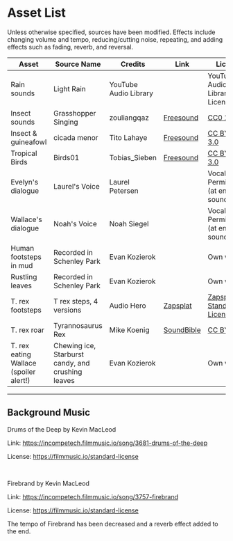 # Asset List

Unless otherwise specified, sources have been modified. Effects include changing volume and tempo, reducing/cutting noise, repeating, and adding effects such as fading, reverb, and reversal.

|Asset|Source Name|Credits|Link|License|
|-----|-----------|-------|----|-------|
Rain sounds|Light Rain|YouTube Audio Library||YouTube Audio Library License
Insect sounds|Grasshopper Singing|zouliangqaz|[Freesound](https://freesound.org/s/578702/)|[CC0 1.0][CC0]
Insect & guineafowl|cicada menor|Tito Lahaye|[Freesound](https://freesound.org/s/46882/)|[CC BY-NC 3.0][BY-NC]
Tropical Birds|Birds01|Tobias_Sieben|[Freesound](https://freesound.org/people/Tobias_Sieben/sounds/414255/)|[CC BY-NC 3.0][BY-NC]
Evelyn's dialogue|Laurel's Voice|Laurel Petersen||Vocal Permission (at end of soundscape)
Wallace's dialogue|Noah's Voice|Noah Siegel||Vocal Permission (at end of soundscape)
Human footsteps in mud|Recorded in Schenley Park|Evan Kozierok||Own work
Rustling leaves|Recorded in Schenley Park|Evan Kozierok||Own work
T. rex footsteps|T rex steps, 4 versions|Audio Hero|[Zapsplat](https://www.zapsplat.com/music/t-rex-steps-4-versions/)|[Zapsplat Standard License][Zapsplat]
T. rex roar|Tyrannosaurus Rex|Mike Koenig|[SoundBible](https://soundbible.com/1319-Tyrannosaurus-Rex.html)|[CC BY 3.0][BY]
T. rex eating Wallace (spoiler alert!)|Chewing ice, Starburst candy, and crushing leaves|Evan Kozierok||Own work 
---

## Background Music

Drums of the Deep by Kevin MacLeod

Link: https://incompetech.filmmusic.io/song/3681-drums-of-the-deep

License: https://filmmusic.io/standard-license

<br>

Firebrand by Kevin MacLeod

Link: https://incompetech.filmmusic.io/song/3757-firebrand

License: https://filmmusic.io/standard-license

The tempo of Firebrand has been decreased and a reverb effect added to the end.

[CC0]: https://creativecommons.org/publicdomain/zero/1.0/
[BY-NC]: https://creativecommons.org/licenses/by-nc/3.0/
[BY]: https://creativecommons.org/licenses/by/3.0/
[Zapsplat]: https://www.zapsplat.com/license-type/standard-license/
